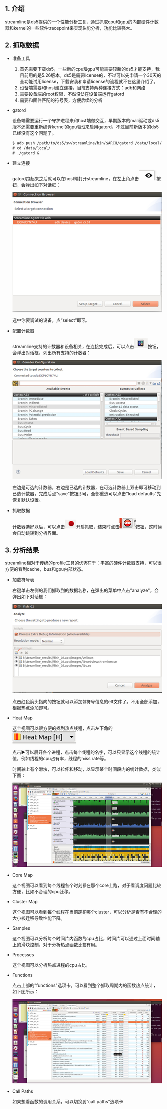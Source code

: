 ## 1. 介绍

​   streamline是ds5提供的一个性能分析工具，通过抓取cpu和gpu的内部硬件计数器和kernel的一些软件tracepoint来实现性能分析，功能比较强大。

## 2. 抓取数据

- 准备工具

  1. 首先需要下载ds5，一些新的cpu和gpu可能需要较新的ds5才能支持，我目前用的是5.26版本。ds5是需要license的，不过可以先申请一个30天的全功能试用license，下载安装和申请license的流程就不在这里介绍了。
  2. 设备端需要和host建立连接，目前支持两种连接方式：adb和网络
  3. 需要设备端的root权限，不然没法在设备端运行gatord
  4. 需要和固件匹配的符号表，方便后续的分析

- gatord

  设备端需要运行一个守护进程来和host端做交互，早期版本的mali驱动或ds5版本还需要重新编译kernel的gpu驱动来启用gatord，不过目前新版本的ds5已经没有这个问题了。

  ```shell
  $ adb push /path/to/ds5/sw/streamline/bin/$ARCH/gatord /data/local/
  # cd /data/local/
  # ./gatord &
  ```

- 建立连接

  gatord跑起来之后就可以在host端打开streamline，在左上角点击<img src="./button_con.jpg"></img>按钮，会弹出如下对话框：

  <img src="./dialog_con.jpg"></img>

  选中你要调试的设备，点“select”即可。

- 配置计数器

  streamline支持的计数器和设备相关，在连接完成后，可以点击<img src="./button_cfg.jpg"></img>按钮，会弹出对话框，列出所有支持的计数器：

  <img src="./dialog_counter.jpg"></img>

  左边是可选的计数器，右边是已选的计数器，在可选计数器上双击即可移动到已选计数器，完成后点“save”按钮即可，全部重选可以点击“load defaults"先恢复默认设置。

- 抓取数据

  计数器选好以后，可以点击<img src="./button_start.jpg"></img>开启抓取，结束时点击<img src="./button_stop.jpg"></img>按钮，这时候会自动跳转到分析界面。

## 3. 分析结果

streamline相对于传统的profile工具的优势在于：丰富的硬件计数器支持，可以很方便的看到cache，bus和gpu内部状态。

- 加载符号表

  右键单击左侧的我们抓取到的数据名称，在弹出的菜单中点击”analyze"，会弹出如下对话框：

  <img src="./load_symbols.jpg"></img>

  点击红色箭头指向的按钮就可以添加带符号信息的elf文件了。不用全部添加，根据热点添加即可。

- Heat Map

  这个视图可以很方便的找到热点线程，点击左下角的<img src="./button_view.jpg"></img>

  点击▶️可以展开各个进程，点击每个线程的名字，可以只显示这个线程的统计值，例如线程的cpu占有率，线程的miss rate等。

  时间轴上有个滑块，可以拉伸和移动，以显示某个时间段内的统计数据，类似下图：

  <img src="./heat_map.jpg"></img>

- Core Map

  这个视图可以看到每个线程各个时刻都在那个core上跑，对于看调度问题比较方便，比如不合理的cpu迁移。

- Cluster Map

  这个视图可以看到每个线程在当前跑在哪个cluster，可以分析是否有不合理的大小核迁移导致性能下降。

- Samples

  这个视图可以分析每个时间片内函数的cpu占比，时间片可以通过上面时间轴上的滑块控制，对于分析热点函数比较有用。

- Processes

  这个视图可以分析热点进程的cpu占比。

- Functions

  点击上部的”functions"选项卡，可以看到整个抓取周期内的函数热点统计，如下图所示：

  <img src="./function_tab.jpg"></img>

- Call Paths

  如果想看函数的调用关系，可以切换到“call paths”选项卡

